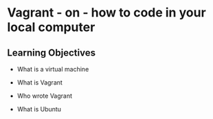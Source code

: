 # Vagrant - on - how to code in your local computer

## Learning Objectives

* What is a virtual machine

* What is Vagrant

* Who wrote Vagrant

* What is Ubuntu

